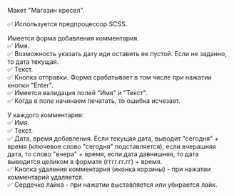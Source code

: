 Макет "Магазин кресел".  

:white_check_mark: Используется предпроцессор SСSS.  

Имеется форма добавления комментария.  
:white_check_mark: Имя.  
:white_check_mark: Возможность указать дату иди оставить ее пустой. Если не заданно, то дата текущая.  
:white_check_mark: Текст.  
:white_check_mark: Кнопка отправки. Форма срабатывает в том числе при нажатии кнопки "Enter".  
:white_check_mark: Имеется валидация полей "Имя" и "Текст".  
:white_check_mark: Когда в поле начинаем печатать, то ошибка исчезает.  
  
У каждого комментария:  
:white_check_mark: Имя.  
:white_check_mark: Текст.  
:white_check_mark: Дата, время добавления. Если текущая дата, выводит "сегодня" + время (ключевое слово "сегодня" подставляется), если вчерашняя дата, то слово "вчера" + время, если дата давнишняя, то дата выводится целиком в формате (гггг.гг.гг) + время.  
:white_check_mark: Кнопка удаления комментария (иконка корзины) - при нажатии комментарий удаляется.  
:white_check_mark: Сердечко лайка - при нажатии выставляется или убирается лайк.  
